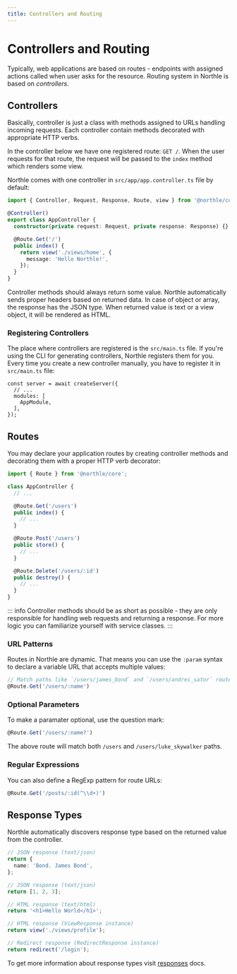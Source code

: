 ```yaml
---
title: Controllers and Routing
---
```


# Controllers and Routing

Typically, web applications are based on routes - endpoints with assigned actions called when user asks for the resource. Routing system in Northle is based on *controllers*.

## Controllers

Basically, controller is just a class with methods assigned to URLs handling incoming requests. Each controller contain methods decorated with appropriate HTTP verbs.

In the controller below we have one registered route: `GET /`. When the user requests for that route, the request will be passed to the `index` method which renders some view.

Northle comes with one controller in `src/app/app.controller.ts` file by default:

```ts
import { Controller, Request, Response, Route, view } from '@northle/core';

@Controller()
export class AppController {
  constructor(private request: Request, private response: Response) {}

  @Route.Get('/')
  public index() {
    return view('./views/home', {
      message: 'Hello Northle!',
    });
  }
}
```

Controller methods should always return some value. Northle automatically sends proper headers based on returned data. In case of object or array, the response has the JSON type. When returned value is text or a view object, it will be rendered as HTML.

### Registering Controllers

The place where controllers are registered is the `src/main.ts` file. If you're using the CLI for generating controllers, Northle registers them for you. Every time you create a new controller manually, you have to register it in `src/main.ts` file:

```ts{4}
const server = await createServer({
  // ...
  modules: [
    AppModule,
  ],
});
```

## Routes

You may declare your application routes by creating controller methods and decorating them with a proper HTTP verb decorator:

```ts
import { Route } from '@northle/core';

class AppController {
  // ...

  @Route.Get('/users')
  public index() {
    // ...
  }

  @Route.Post('/users')
  public store() {
    // ...
  }

  @Route.Delete('/users/:id')
  public destroy() {
    // ...
  }
}
```

::: info
Controller methods should be as short as possible - they are only responsible for handling web requests and returning a response. For more logic you can familiarize yourself with service classes.
:::

### URL Patterns

Routes in Northle are dynamic. That means you can use the `:param` syntax to declare a variable URL that accepts multiple values:

```ts
// Match paths like `/users/james_bond` and `/users/andrei_sator` routes
@Route.Get('/users/:name')
```

### Optional Parameters

To make a paramater optional, use the question mark:

```ts
@Route.Get('/users/:name?')
```

The above route will match both `/users` and `/users/luke_skywalker` paths.

### Regular Expressions

You can also define a RegExp pattern for route URLs:

```ts
@Route.Get('/posts/:id(^\\d+)')
```

## Response Types

Northle automatically discovers response type based on the returned value from the controller.

```ts
// JSON response (text/json)
return {
  name: 'Bond. James Bond',
};
```

```ts
// JSON response (text/json)
return [1, 2, 3];
```

```ts
// HTML response (text/html)
return '<h1>Hello World</h1>';
```

```ts
// HTML response (ViewResponse instance)
return view('./views/profile');
```

```ts
// Redirect response (RedirectResponse instance)
return redirect('/login');
```

To get more information about response types visit [responses](/docs/1.x/basics/responses#view-responses) docs.
